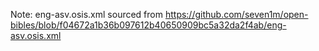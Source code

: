 Note: eng-asv.osis.xml sourced from https://github.com/seven1m/open-bibles/blob/f04672a1b36b097612b40650909bc5a32da2f4ab/eng-asv.osis.xml
